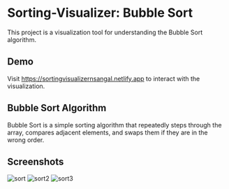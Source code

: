 # Sorting-Visualizer: Bubble Sort
This project is a visualization tool for understanding the Bubble Sort algorithm.

## Demo
Visit https://sortingvisualizernsangal.netlify.app to interact with the visualization.



## Bubble Sort Algorithm

Bubble Sort is a simple sorting algorithm that repeatedly steps through the array, compares adjacent elements, and swaps them if they are in the wrong order.

## Screenshots
![sort](https://github.com/nsangal/Sorting-Visualizer/assets/96303153/3bcc8bd8-87bf-459e-91dd-f13ff3d3a823)
![sort2](https://github.com/nsangal/Sorting-Visualizer/assets/96303153/792e30bb-b57f-4cf8-8d5f-44124d1e4922)
![sort3](https://github.com/nsangal/Sorting-Visualizer/assets/96303153/6d124b3c-a57e-431b-9dc7-50bf697de000)
